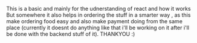 This is a basic and mainly for the udnerstanding of react and how it works 
But somewhere it also helps in ordering the stuff in a smarter way , as this make ordering food easy and also make payment doing from the same place (currently it doesnt do anything like that i'll be working on it after i'll be done with the backend stuff of it).
THANKYOU :)
